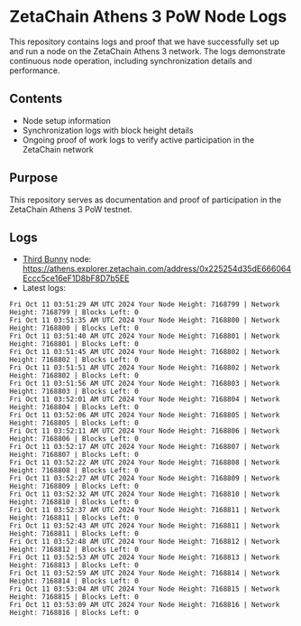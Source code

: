 # ZetaChain Athens 3 PoW Node Logs
This repository contains logs and proof that we have successfully set up and run a node on the ZetaChain Athens 3 network. The logs demonstrate continuous node operation, including synchronization details and performance.

## Contents
- Node setup information
- Synchronization logs with block height details
- Ongoing proof of work logs to verify active participation in the ZetaChain network

## Purpose
This repository serves as documentation and proof of participation in the ZetaChain Athens 3 PoW testnet.

## Logs

- [Third Bunny](https://thirdbunny.xyz/) node: https://athens.explorer.zetachain.com/address/0x225254d35dE666064Eccc5ce16eF1D8bF8D7b5EE
- Latest logs:
```
Fri Oct 11 03:51:29 AM UTC 2024 Your Node Height: 7168799 | Network Height: 7168799 | Blocks Left: 0
Fri Oct 11 03:51:35 AM UTC 2024 Your Node Height: 7168800 | Network Height: 7168800 | Blocks Left: 0
Fri Oct 11 03:51:40 AM UTC 2024 Your Node Height: 7168801 | Network Height: 7168801 | Blocks Left: 0
Fri Oct 11 03:51:45 AM UTC 2024 Your Node Height: 7168802 | Network Height: 7168802 | Blocks Left: 0
Fri Oct 11 03:51:51 AM UTC 2024 Your Node Height: 7168802 | Network Height: 7168802 | Blocks Left: 0
Fri Oct 11 03:51:56 AM UTC 2024 Your Node Height: 7168803 | Network Height: 7168803 | Blocks Left: 0
Fri Oct 11 03:52:01 AM UTC 2024 Your Node Height: 7168804 | Network Height: 7168804 | Blocks Left: 0
Fri Oct 11 03:52:06 AM UTC 2024 Your Node Height: 7168805 | Network Height: 7168805 | Blocks Left: 0
Fri Oct 11 03:52:11 AM UTC 2024 Your Node Height: 7168806 | Network Height: 7168806 | Blocks Left: 0
Fri Oct 11 03:52:17 AM UTC 2024 Your Node Height: 7168807 | Network Height: 7168807 | Blocks Left: 0
Fri Oct 11 03:52:22 AM UTC 2024 Your Node Height: 7168808 | Network Height: 7168808 | Blocks Left: 0
Fri Oct 11 03:52:27 AM UTC 2024 Your Node Height: 7168809 | Network Height: 7168809 | Blocks Left: 0
Fri Oct 11 03:52:32 AM UTC 2024 Your Node Height: 7168810 | Network Height: 7168810 | Blocks Left: 0
Fri Oct 11 03:52:37 AM UTC 2024 Your Node Height: 7168811 | Network Height: 7168811 | Blocks Left: 0
Fri Oct 11 03:52:43 AM UTC 2024 Your Node Height: 7168811 | Network Height: 7168811 | Blocks Left: 0
Fri Oct 11 03:52:48 AM UTC 2024 Your Node Height: 7168812 | Network Height: 7168812 | Blocks Left: 0
Fri Oct 11 03:52:53 AM UTC 2024 Your Node Height: 7168813 | Network Height: 7168813 | Blocks Left: 0
Fri Oct 11 03:52:59 AM UTC 2024 Your Node Height: 7168814 | Network Height: 7168814 | Blocks Left: 0
Fri Oct 11 03:53:04 AM UTC 2024 Your Node Height: 7168815 | Network Height: 7168815 | Blocks Left: 0
Fri Oct 11 03:53:09 AM UTC 2024 Your Node Height: 7168816 | Network Height: 7168816 | Blocks Left: 0
```
